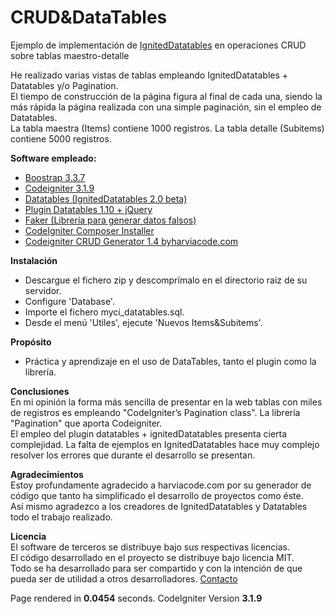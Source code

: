 CRUD&DataTables
===============

Ejemplo de implementación de [IgnitedDatatables](https://github.com/IgnitedDatatables) en operaciones CRUD sobre tablas maestro-detalle

He realizado varias vistas de tablas empleando IgnitedDatatables + Datatables y/o Pagination.  
El tiempo de construcción de la página figura al final de cada una, siendo la más rápida la página realizada con una simple paginación, sin el empleo de Datatables.  
La tabla maestra (Items) contiene 1000 registros. La tabla detalle (Subitems) contiene 5000 registros.
  
**Software empleado:**

-   [Boostrap 3.3.7](https://getbootstrap.com/docs/3.3/components/)
-   [Codeigniter 3.1.9](https://codeigniter.com/)
-   [Datatables (IgnitedDatatables 2.0 beta)](https://github.com/IgnitedDatatables/Ignited-Datatables)
-   [Plugin Datatables 1.10 + jQuery](https://datatables.net/)
-   [Faker (Librería para generar datos falsos)](https://github.com/fzaninotto/Faker)
-   [CodeIgniter Composer Installer](https://github.com/kenjis/codeigniter-composer-installer)
-   [Codeigniter CRUD Generator 1.4 by](https://bitbucket.org/harviacode/codeigniter-crud-generator)[harviacode.com](http://harviacode.com/)

**Instalación**  

-   Descargue el fichero zip y descomprímalo en el directorio raiz de su servidor.
-   Configure 'Database'.
-   Importe el fichero myci\_datatables.sql.
-   Desde el menú 'Utiles', ejecute 'Nuevos Items&Subitems'.

**Propósito**  

-   Práctica y aprendizaje en el uso de DataTables, tanto el plugin como la librería.

**Conclusiones**  
En mi opinión la forma más sencilla de presentar en la web tablas con miles de registros es empleando "CodeIgniter’s Pagination class". La librería "Pagination" que aporta Codeigniter.  
El empleo del plugin datatables + ignitedDatatables presenta cierta complejidad. La falta de ejemplos en IgnitedDatatables hace muy complejo resolver los errores que durante el desarrollo se presentan.

**Agradecimientos**  
Estoy profundamente agradecido a harviacode.com por su generador de código que tanto ha simplificado el desarrollo de proyectos como éste.  
Así mismo agradezco a los creadores de IgnitedDatatables y Datatables todo el trabajo realizado.

**Licencia**  
El software de terceros se distribuye bajo sus respectivas licencias.  
El código desarrollado en el proyecto se distribuye bajo licencia MIT.  
Todo se ha desarrollado para ser compartido y con la intención de que pueda ser de utilidad a otros desarrolladores. [Contacto](mailto:expresoweb2015@gmail.com)

Page rendered in **0.0454** seconds. CodeIgniter Version **3.1.9**
